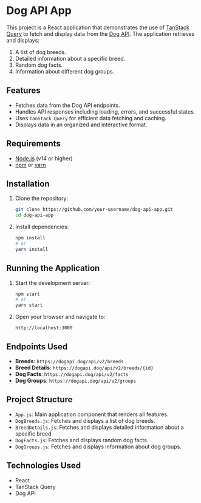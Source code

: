 # Dog API App

This project is a React application that demonstrates the use of [TanStack Query](https://tanstack.com/query/latest/docs/framework/react/quick-start) to fetch and display data from the [Dog API](https://dogapi.dog/). The application retrieves and displays:

1. A list of dog breeds.
2. Detailed information about a specific breed.
3. Random dog facts.
4. Information about different dog groups.

## Features

- Fetches data from the Dog API endpoints.
- Handles API responses including loading, errors, and successful states.
- Uses `TanStack Query` for efficient data fetching and caching.
- Displays data in an organized and interactive format.

## Requirements

- [Node.js](https://nodejs.org/) (v14 or higher)
- [npm](https://www.npmjs.com/) or [yarn](https://yarnpkg.com/)

## Installation

1. Clone the repository:
   ```bash
   git clone https://github.com/your-username/dog-api-app.git
   cd dog-api-app
   ```

2. Install dependencies:
   ```bash
   npm install
   # or
   yarn install
   ```

## Running the Application

1. Start the development server:
   ```bash
   npm start
   # or
   yarn start
   ```

2. Open your browser and navigate to:
   ```
   http://localhost:3000
   ```

## Endpoints Used

- **Breeds**: `https://dogapi.dog/api/v2/breeds`
- **Breed Details**: `https://dogapi.dog/api/v2/breeds/{id}`
- **Dog Facts**: `https://dogapi.dog/api/v2/facts`
- **Dog Groups**: `https://dogapi.dog/api/v2/groups`

## Project Structure

- `App.js`: Main application component that renders all features.
- `DogBreeds.js`: Fetches and displays a list of dog breeds.
- `BreedDetails.js`: Fetches and displays detailed information about a specific breed.
- `DogFacts.js`: Fetches and displays random dog facts.
- `DogGroups.js`: Fetches and displays information about dog groups.

## Technologies Used

- React
- TanStack Query
- Dog API
